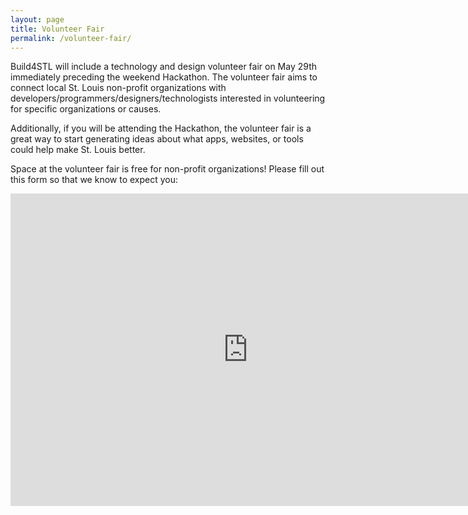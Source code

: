 ```yaml
---
layout: page
title: Volunteer Fair
permalink: /volunteer-fair/
---
```


Build4STL will include a technology and design volunteer fair on May 29th immediately preceding the weekend Hackathon. The volunteer fair aims to connect local St. Louis non-profit organizations with developers/programmers/designers/technologists interested in volunteering for specific organizations or causes.

Additionally, if you will be attending the Hackathon, the volunteer fair is a great way to start generating ideas about what apps, websites, or tools could help make St. Louis better.

Space at the volunteer fair is free for non-profit organizations! Please fill out this form so that we know to expect you:

<iframe src="https://docs.google.com/forms/d/1Caygkze45VdlFrZk7gYQkKil0b9PT3GcLJ7OnxlteIc/viewform?embedded=true" width="760" height="500" frameborder="0" marginheight="0" marginwidth="0">Loading...</iframe>
